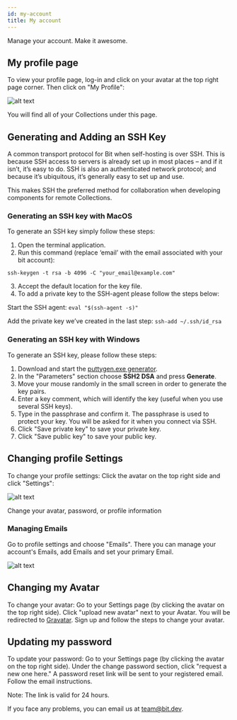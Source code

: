 ```yaml
---
id: my-account
title: My account
---
```


Manage your account. Make it awesome.

## My profile page

To view your profile page, log-in and click on your avatar at the top right page corner. Then click on "My Profile":

![alt text](https://storage.googleapis.com/bit-docs/myprofile1.png "Myprofile 1")

You will find all of your Collections under this page.

## Generating and Adding an SSH Key

A common transport protocol for Bit when self-hosting is over SSH. This is because SSH access to servers is already set up in most places – and if it isn’t, it’s easy to do. SSH is also an authenticated network protocol; and because it’s ubiquitous, it’s generally easy to set up and use.

This makes SSH the preferred method for collaboration when developing components for remote Collections.

### Generating an SSH key with MacOS

To generate an SSH key simply follow these steps:

1. Open the terminal application.
2. Run this command (replace ‘email’ with the email associated with your bit account):

`ssh-keygen -t rsa -b 4096 -C "your_email@example.com"`

3. Accept the default location for the key file.
4. To add a private key to the SSH-agent please follow the steps below:

Start the SSH agent: `eval "$(ssh-agent -s)"`

Add the private key we’ve created in the last step: `ssh-add ~/.ssh/id_rsa`

### Generating an SSH key with Windows

To generate an SSH key, please follow these steps:

1. Download and start the [puttygen.exe generator](https://winscp.net/eng/docs/ui_puttygen).
2. In the "Parameters" section choose **SSH2 DSA** and press **Generate**.
3. Move your mouse randomly in the small screen in order to generate the key pairs.
4. Enter a key comment, which will identify the key (useful when you use several SSH keys).
5. Type in the passphrase and confirm it. The passphrase is used to protect your key. You will be asked for it when you connect via SSH.
6. Click "Save private key" to save your private key.
7. Click "Save public key" to save your public key.

## Changing profile Settings

To change your profile settings:
Click the avatar on the top right side and click "Settings":

![alt text](https://storage.googleapis.com/bit-docs/profilesettings1.png "Profile settings 1")

Change your avatar, password, or profile information

### Managing Emails

Go to profile settings and choose "Emails".
There you can manage your account's Emails, add Emails and set your primary Email.

![alt text](https://storage.googleapis.com/bit-docs/Screen%20Shot%202017-12-18%20at%206.08.36%20PM.png "Email settings 1")

## Changing my Avatar

To change your avatar:
Go to your Settings page (by clicking the avatar on the top right side).
Click "upload new avatar" next to your Avatar.
You will be redirected to [Gravatar](https://en.gravatar.com/site/signup).
Sign up and follow the steps to change your avatar.

## Updating my password

To update your password: 
Go to your Settings page (by clicking the avatar on the top right side).
Under the change password section, click "request a new one here." 
A password reset link will be sent to your registered email.
Follow the email instructions.

Note:
The link is valid for 24 hours.

If you face any problems, you can email us at [team@bit.dev](mailto:team@bit.dev).
